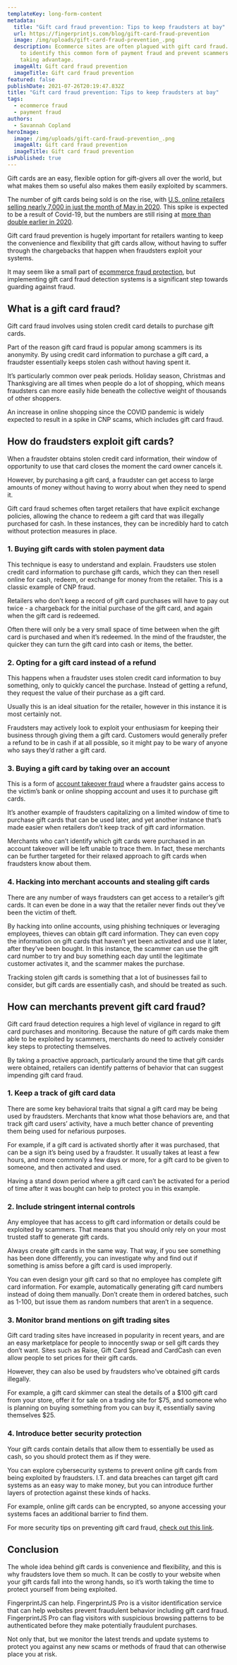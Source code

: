 ```yaml
---
templateKey: long-form-content
metadata:
  title: "Gift card fraud prevention: Tips to keep fraudsters at bay"
  url: https://fingerprintjs.com/blog/gift-card-fraud-prevention
  image: /img/uploads/gift-card-fraud-prevention_.png
  description: Ecommerce sites are often plagued with gift card fraud. Learn how
    to identify this common form of payment fraud and prevent scammers from
    taking advantage.
  imageAlt: Gift card fraud prevention
  imageTitle: Gift card fraud prevention
featured: false
publishDate: 2021-07-26T20:19:47.832Z
title: "Gift card fraud prevention: Tips to keep fraudsters at bay"
tags:
  - ecommerce fraud
  - payment fraud
authors:
  - Savannah Copland
heroImage:
  image: /img/uploads/gift-card-fraud-prevention_.png
  imageAlt: Gift card fraud prevention
  imageTitle: Gift card fraud prevention
isPublished: true
---
```

Gift cards are an easy, flexible option for gift-givers all over the world, but what makes them so useful also makes them easily exploited by scammers. 

The number of gift cards being sold is on the rise, with [U.S. online retailers selling nearly 7,000 in just the month of May in 2020](https://www.digitalcommerce360.com/2020/11/09/online-gift-card-sales-to-boom-for-the-2020-holiday-season/). This spike is expected to be a result of Covid-19, but the numbers are still rising at [more than double earlier in 2020](https://www.digitalcommerce360.com/2020/11/09/online-gift-card-sales-to-boom-for-the-2020-holiday-season/).

Gift card fraud prevention is hugely important for retailers wanting to keep the convenience and flexibility that gift cards allow, without having to suffer through the chargebacks that happen when fraudsters exploit your systems. 

It may seem like a small part of [ecommerce fraud protection](/ecommerce/), but implementing gift card fraud detection systems is a significant step towards guarding against fraud.

## What is a gift card fraud?

Gift card fraud involves using stolen credit card details to purchase gift cards. 

Part of the reason gift card fraud is popular among scammers is its anonymity. By using credit card information to purchase a gift card, a fraudster essentially keeps stolen cash without having spent it.

It’s particularly common over peak periods. Holiday season, Christmas and Thanksgiving are all times when people do a lot of shopping, which means fraudsters can more easily hide beneath the collective weight of thousands of other shoppers.

An increase in online shopping since the COVID pandemic is widely expected to result in a spike in CNP scams, which includes gift card fraud. 

## How do fraudsters exploit gift cards?

When a fraudster obtains stolen credit card information, their window of opportunity to use that card closes the moment the card owner cancels it.

However, by purchasing a gift card, a fraudster can get access to large amounts of money without having to worry about when they need to spend it. 

Gift card fraud schemes often target retailers that have explicit exchange policies, allowing the chance to redeem a gift card that was illegally purchased for cash. In these instances, they can be incredibly hard to catch without protection measures in place.

### 1. Buying gift cards with stolen payment data

This technique is easy to understand and explain. Fraudsters use stolen credit card information to purchase gift cards, which they can then resell online for cash, redeem, or exchange for money from the retailer. This is a classic example of CNP fraud.

Retailers who don’t keep a record of gift card purchases will have to pay out twice - a chargeback for the initial purchase of the gift card, and again when the gift card is redeemed. 

Often there will only be a very small space of time between when the gift card is purchased and when it’s redeemed. In the mind of the fraudster, the quicker they can turn the gift card into cash or items, the better.

### 2. Opting for a gift card instead of a refund

This happens when a fraudster uses stolen credit card information to buy something, only to quickly cancel the purchase. Instead of getting a refund, they request the value of their purchase as a gift card. 

Usually this is an ideal situation for the retailer, however in this instance it is most certainly not. 

Fraudsters may actively look to exploit your enthusiasm for keeping their business through giving them a gift card. Customers would generally prefer a refund to be in cash if at all possible, so it might pay to be wary of anyone who says they’d rather a gift card.

### 3. Buying a gift card by taking over an account

This is a form of [account takeover fraud](/account-takeover/) where a fraudster gains access to the victim’s bank or online shopping account and uses it to purchase gift cards.

It’s another example of fraudsters capitalizing on a limited window of time to purchase gift cards that can be used later, and yet another instance that’s made easier when retailers don’t keep track of gift card information.

Merchants who can’t identify which gift cards were purchased in an account takeover will be left unable to trace them. In fact, these merchants can be further targeted for their relaxed approach to gift cards when fraudsters know about them.

### 4. Hacking into merchant accounts and stealing gift cards

There are any number of ways fraudsters can get access to a retailer’s gift cards. It can even be done in a way that the retailer never finds out they’ve been the victim of theft.

By hacking into online accounts, using phishing techniques or leveraging employees, thieves can obtain gift card information. They can even copy the information on gift cards that haven’t yet been activated and use it later, after they’ve been bought. In this instance, the scammer can use the gift card number to try and buy something each day until the legitimate customer activates it, and the scammer makes the purchase.

Tracking stolen gift cards is something that a lot of businesses fail to consider, but gift cards are essentially cash, and should be treated as such.

## How can merchants prevent gift card fraud?

Gift card fraud detection requires a high level of vigilance in regard to gift card purchases and monitoring. Because the nature of gift cards make them able to be exploited by scammers, merchants do need to actively consider key steps to protecting themselves.

By taking a proactive approach, particularly around the time that gift cards were obtained, retailers can identify patterns of behavior that can suggest impending gift card fraud.

### 1. Keep a track of gift card data

There are some key behavioral traits that signal a gift card may be being used by fraudsters. Merchants that know what those behaviors are, and that track gift card users’ activity, have a much better chance of preventing them being used for nefarious purposes.

For example, if a gift card is activated shortly after it was purchased, that can be a sign it’s being used by a fraudster. It usually takes at least a few hours, and more commonly a few days or more, for a gift card to be given to someone, and then activated and used.

Having a stand down period where a gift card can’t be activated for a period of time after it was bought can help to protect you in this example.

### 2. Include stringent internal controls

Any employee that has access to gift card information or details could be exploited by scammers. That means that you should only rely on your most trusted staff to generate gift cards. 

Always create gift cards in the same way. That way, if you see something has been done differently, you can investigate why and find out if something is amiss before a gift card is used improperly.

You can even design your gift card so that no employee has complete gift card information. For example, automatically generating gift card numbers instead of doing them manually. Don’t create them in ordered batches, such as 1-100, but issue them as random numbers that aren’t in a sequence. 

### 3. Monitor brand mentions on gift trading sites

Gift card trading sites have increased in popularity in recent years, and are an easy marketplace for people to innocently swap or sell gift cards they don’t want. Sites such as Raise, Gift Card Spread and CardCash can even allow people to set prices for their gift cards.

However, they can also be used by fraudsters who’ve obtained gift cards illegally.

For example, a gift card skimmer can steal the details of a $100 gift card from your store, offer it for sale on a trading site for $75, and someone who is planning on buying something from you can buy it, essentially saving themselves $25.

### 4. Introduce better security protection

Your gift cards contain details that allow them to essentially be used as cash, so you should protect them as if they were. 

You can explore cybersecurity systems to prevent online gift cards from being exploited by fraudsters. I.T. and data breaches can target gift card systems as an easy way to make money, but you can introduce further layers of protection against these kinds of hacks.

For example, online gift cards can be encrypted, so anyone accessing your systems faces an additional barrier to find them.

For more security tips on preventing gift card fraud, [check out this link](https://www.tripwire.com/state-of-security/risk-based-security-for-executives/risk-management/gift-card-fraud-how-its-committed-and-why-its-so-lucrative/).

## Conclusion

The whole idea behind gift cards is convenience and flexibility, and this is why fraudsters love them so much. It can be costly to your website when your gift cards fall into the wrong hands, so it’s worth taking the time to protect yourself from being exploited.

FingerprintJS can help. FingerprintJS Pro is a visitor identification service that can help websites prevent fraudulent behavior including gift card fraud. FingerprintJS Pro can flag visitors with suspicious browsing patterns to be authenticated before they make potentially fraudulent purchases.

Not only that, but we monitor the latest trends and update systems to protect you against any new scams or methods of fraud that can otherwise place you at risk.